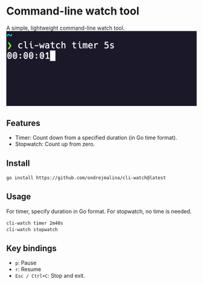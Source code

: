 # Command-line watch tool
A simple, lightweight command-line watch tool.
<img title="Timer" alt="Timer" src="timer.png">

## Features
- Timer: Count down from a specified duration (in Go time format).
- Stopwatch: Count up from zero.

## Install
```bash
go install https://github.com/ondrejmalina/cli-watch@latest
```

## Usage
For timer, specify duration in Go format. For stopwatch, no time is needed.
```bash
cli-watch timer 2m40s
cli-watch stopwatch
```

## Key bindings
- `p`: Pause
- `r`: Resume
- `Esc / Ctrl+C`: Stop and exit.
